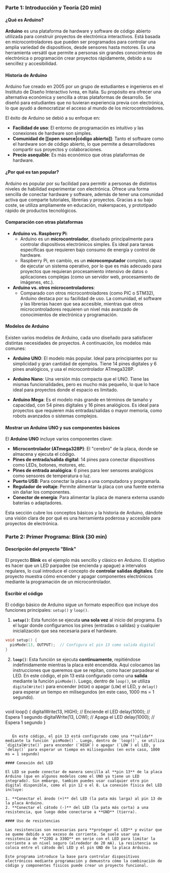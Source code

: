 ### Parte 1: Introducción y Teoría (20 min)

#### ¿Qué es Arduino?

**Arduino** es una plataforma de hardware y software de código abierto utilizada para construir proyectos de electrónica interactivos. Está basada en microcontroladores que pueden ser programados para controlar una amplia variedad de dispositivos, desde sensores hasta motores. Es una herramienta versátil que permite a personas sin grandes conocimientos de electrónica o programación crear proyectos rápidamente, debido a su sencillez y accesibilidad.

#### Historia de Arduino

Arduino fue creado en 2005 por un grupo de estudiantes e ingenieros en el Instituto de Diseño Interactivo Ivrea, en Italia. Su propósito era ofrecer una alternativa económica y sencilla a otras plataformas de desarrollo. Se diseñó para estudiantes que no tuvieran experiencia previa con electrónica, lo que ayudó a democratizar el acceso al mundo de los microcontroladores.

El éxito de Arduino se debió a su enfoque en:

- **Facilidad de uso**: El entorno de programación es intuitivo y las conexiones de hardware son simples.
- **Comunidad de [[open source|código abierto]]**: Tanto el software como el hardware son de código abierto, lo que permite a desarrolladores compartir sus proyectos y colaboraciones.
- **Precio asequible**: Es más económico que otras plataformas de hardware.

#### ¿Por qué es tan popular?

Arduino es popular por su facilidad para permitir a personas de distintos niveles de habilidad experimentar con electrónica. Ofrece una forma sencilla de conectar hardware y software, además de tener una comunidad activa que comparte tutoriales, librerías y proyectos. Gracias a su bajo coste, se utiliza ampliamente en educación, makerspaces, y prototipado rápido de productos tecnológicos.

#### Comparación con otras plataformas

- **Arduino vs. Raspberry Pi**:
    - Arduino es un **microcontrolador**, diseñado principalmente para controlar dispositivos electrónicos simples. Es ideal para tareas específicas que requieren bajo consumo de energía y control de hardware.
    - Raspberry Pi, en cambio, es un **microcomputador** completo, capaz de ejecutar un sistema operativo, por lo que es más adecuado para proyectos que requieran procesamiento intensivo de datos o aplicaciones complejas (como un servidor web, procesamiento de imágenes, etc.).
- **Arduino vs. otros microcontroladores**:
    - Comparado con otros microcontroladores (como PIC o STM32), Arduino destaca por su facilidad de uso. La comunidad, el software y las librerías hacen que sea accesible, mientras que otros microcontroladores requieren un nivel más avanzado de conocimientos de electrónica y programación.

#### Modelos de Arduino

Existen varios modelos de Arduino, cada uno diseñado para satisfacer distintas necesidades de proyectos. A continuación, los modelos más comunes:

- **Arduino UNO**: El modelo más popular. Ideal para principiantes por su simplicidad y gran cantidad de ejemplos. Tiene 14 pines digitales y 6 pines analógicos, y usa el microcontrolador ATmega328P.
    
- **Arduino Nano**: Una versión más compacta que el UNO. Tiene las mismas funcionalidades, pero es mucho más pequeño, lo que lo hace ideal para proyectos donde el espacio es limitado.
    
- **Arduino Mega**: Es el modelo más grande en términos de tamaño y capacidad, con 54 pines digitales y 16 pines analógicos. Es ideal para proyectos que requieren más entradas/salidas o mayor memoria, como robots avanzados o sistemas complejos.

#### Mostrar un Arduino UNO y sus componentes básicos

El **Arduino UNO** incluye varios componentes clave:

- **Microcontrolador (ATmega328P)**: El "cerebro" de la placa, donde se almacena y ejecuta el código.
- **Pines de entrada/salida digital**: 14 pines para conectar dispositivos como LEDs, botones, motores, etc.
- **Pines de entrada analógica**: 6 pines para leer sensores analógicos como sensores de temperatura o luz.
- **Puerto USB**: Para conectar la placa a una computadora y programarla.
- **Regulador de voltaje**: Permite alimentar la placa con una fuente externa sin dañar los componentes.
- **Conector de energía**: Para alimentar la placa de manera externa usando baterías o adaptadores.

Esta sección cubre los conceptos básicos y la historia de Arduino, dándote una visión clara de por qué es una herramienta poderosa y accesible para proyectos de electrónica.

### Parte 2: Primer Programa: Blink (30 min)

#### Descripción del proyecto "Blink"

El proyecto **Blink** es el ejemplo más sencillo y clásico en Arduino. El objetivo es hacer que un LED parpadee (se encienda y apague) a intervalos regulares, lo cual introduce el concepto de **controlar salidas digitales**. Este proyecto muestra cómo encender y apagar componentes electrónicos mediante la programación de un microcontrolador.

#### Escribir el código

El código básico de Arduino sigue un formato específico que incluye dos funciones principales: `setup()` y `loop()`.

1. **`setup()`**: Esta función se ejecuta **una sola vez** al inicio del programa. Es el lugar donde configuramos los pines (entradas o salidas) y cualquier inicialización que sea necesaria para el hardware.

```c
void setup() {
  pinMode(13, OUTPUT);  // Configura el pin 13 como salida digital
}

```

2. **`loop()`**: Esta función se ejecuta **continuamente**, repitiéndose indefinidamente mientras la placa esté encendida. Aquí colocamos las instrucciones que queremos que se repitan, como hacer parpadear el LED.
   En este código, el pin 13 está configurado como una **salida** mediante la función `pinMode()`. Luego, dentro de `loop()`, se utiliza `digitalWrite()` para encender              (`HIGH`) o apagar (`LOW`) el LED, y `delay()` para esperar un tiempo en milisegundos (en este caso, 1000 ms = 1 segundo).
   
   ```c
void loop() {
  digitalWrite(13, HIGH);   // Enciende el LED
  delay(1000);              // Espera 1 segundo
  digitalWrite(13, LOW);    // Apaga el LED
  delay(1000);              // Espera 1 segundo
}
```
   
   En este código, el pin 13 está configurado como una **salida** mediante la función `pinMode()`. Luego, dentro de `loop()`, se utiliza `digitalWrite()` para encender (`HIGH`) o apagar (`LOW`) el LED, y `delay()` para esperar un tiempo en milisegundos (en este caso, 1000 ms = 1 segundo)

#### Conexión del LED

El LED se puede conectar de manera sencilla al **pin 13** de la placa Arduino (que en algunos modelos como el UNO ya tiene un LED integrado). Sin embargo, también puedes usar cualquier otro pin digital disponible, como el pin 12 o el 8. La conexión física del LED incluye:

1. **Conectar el ánodo (+)** del LED (la pata más larga) al pin 13 de la placa Arduino.
2. **Conectar el cátodo (-)** del LED (la pata más corta) a una resistencia, que luego debe conectarse a **GND** (tierra).

#### Uso de resistencias

Las resistencias son necesarias para **proteger el LED** y evitar que se queme debido a un exceso de corriente. Se suele usar una resistencia de **220Ω a 330Ω** en serie con el LED para limitar la corriente a un nivel seguro (alrededor de 20 mA). La resistencia se coloca entre el cátodo del LED y el pin GND de la placa Arduino.

Este programa introduce la base para controlar dispositivos electrónicos mediante programación y demuestra cómo la combinación de código y componentes físicos puede crear un proyecto funcional.